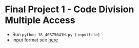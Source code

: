 # Final Project 1 - Code Division Multiple Access
* Run `python 18_40875041H.py [inputfile]`
* input format see [here](https://github.com/jxes993409/2023-Spring-Advanced-Digita-Signal-Processing/blob/main/Final_Project/CDMA/input_format)